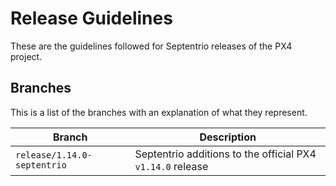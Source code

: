 # Release Guidelines

These are the guidelines followed for Septentrio releases of the PX4 project.

## Branches

This is a list of the branches with an explanation of what they represent.

| Branch                      | Description                                                |
|-----------------------------|------------------------------------------------------------|
| `release/1.14.0-septentrio` | Septentrio additions to the official PX4 `v1.14.0` release |